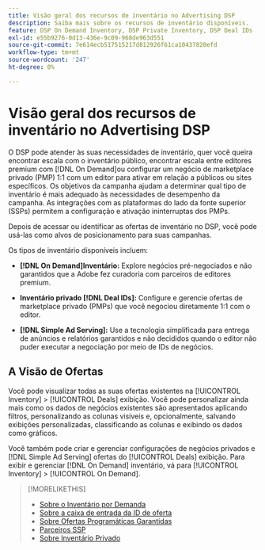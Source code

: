 ```yaml
---
title: Visão geral dos recursos de inventário no Advertising DSP
description: Saiba mais sobre os recursos de inventário disponíveis.
feature: DSP On Demand Inventory, DSP Private Inventory, DSP Deal IDs
exl-id: e55b9276-0d13-436e-9c09-968de963d551
source-git-commit: 7e614ecb517515217d812926f61ca10437820efd
workflow-type: tm+mt
source-wordcount: '247'
ht-degree: 0%

---
```


# Visão geral dos recursos de inventário no Advertising DSP

O DSP pode atender às suas necessidades de inventário, quer você queira encontrar escala com o inventário público, encontrar escala entre editores premium com [!DNL On Demand]ou configurar um negócio de marketplace privado (PMP) 1:1 com um editor para ativar em relação a públicos ou sites específicos. Os objetivos da campanha ajudam a determinar qual tipo de inventário é mais adequado às necessidades de desempenho da campanha. As integrações com as plataformas do lado da fonte superior (SSPs) permitem a configuração e ativação ininterruptas dos PMPs.

Depois de acessar ou identificar as ofertas de inventário no DSP, você pode usá-las como alvos de posicionamento para suas campanhas.

Os tipos de inventário disponíveis incluem:

* **[!DNL On Demand]Inventário:** Explore negócios pré-negociados e não garantidos que a Adobe fez curadoria com parceiros de editores premium.

* **Inventário privado [!DNL Deal IDs]:** Configure e gerencie ofertas de marketplace privado (PMPs) que você negociou diretamente 1:1 com o editor.

* **[!DNL Simple Ad Serving]:** Use a tecnologia simplificada para entrega de anúncios e relatórios garantidos e não decididos quando o editor não puder executar a negociação por meio de IDs de negócios.

## A Visão de Ofertas

Você pode visualizar todas as suas ofertas existentes na [!UICONTROL Inventory] > [!UICONTROL Deals] exibição. Você pode personalizar ainda mais como os dados de negócios existentes são apresentados aplicando filtros, personalizando as colunas visíveis e, opcionalmente, salvando exibições personalizadas, classificando as colunas e exibindo os dados como gráficos.

Você também pode criar e gerenciar configurações de negócios privados e [!DNL Simple Ad Serving] ofertas do [!UICONTROL Deals] exibição. Para exibir e gerenciar [!DNL On Demand] inventário, vá para [!UICONTROL Inventory] > [!UICONTROL On Demand].

>[!MORELIKETHIS]
>
>* [Sobre o Inventário por Demanda](on-demand-inventory-about.md)
>* [Sobre a caixa de entrada da ID de oferta](deal-id-inbox-about.md)
>* [Sobre Ofertas Programáticas Garantidas](programmatic-guaranteed-about.md)
>* [Parceiros SSP](ssp-partners.md)
>* [Sobre Inventário Privado](private-inventory-about.md)

